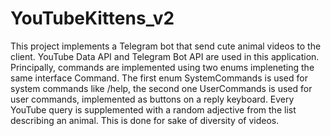 # YouTubeKittens_v2
This project implements a Telegram bot that send cute animal videos to the client.
YouTube Data API and Telegram Bot API are used in this application.
Principally, commands are implemented using two enums impleneting the same interface Command.
The first enum SystemCommands is used for system commands like /help, the second one UserCommands is used for user commands, implemented as buttons on a reply keyboard.
Every YouTube query is supplemented with a random adjective from the list describing an animal. This is done for sake of diversity of videos.
